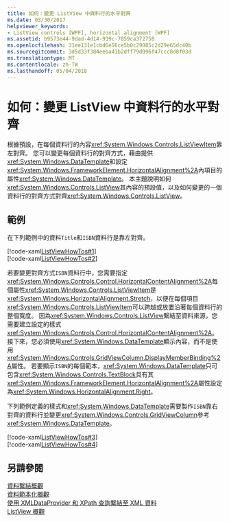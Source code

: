 ```yaml
---
title: 如何：變更 ListView 中資料行的水平對齊
ms.date: 03/30/2017
helpviewer_keywords:
- ListView controls [WPF], horizontal alignment [WPF]
ms.assetid: b9573e44-9dad-4d14-939c-7859ca372758
ms.openlocfilehash: 31ee131e1cbd6e56ce5b0c29085c2d29e65dc40b
ms.sourcegitcommit: 3d5d33f384eeba41b2dff79d096f47ccc8d8f03d
ms.translationtype: MT
ms.contentlocale: zh-TW
ms.lasthandoff: 05/04/2018
---
```

# <a name="how-to-change-the-horizontal-alignment-of-a-column-in-a-listview"></a>如何：變更 ListView 中資料行的水平對齊
根據預設，在每個資料行的內容<xref:System.Windows.Controls.ListViewItem>靠左對齊。 您可以變更每個資料行的對齊方式，藉由提供<xref:System.Windows.DataTemplate>和設定<xref:System.Windows.FrameworkElement.HorizontalAlignment%2A>內項目的屬性<xref:System.Windows.DataTemplate>。 本主題說明如何<xref:System.Windows.Controls.ListView>其內容的預設值，以及如何變更的一個資料行的對齊方式對齊<xref:System.Windows.Controls.ListView>。  
  
## <a name="example"></a>範例  
 在下列範例中的資料`Title`和`ISBN`資料行是靠左對齊。  
  
 [!code-xaml[ListViewHowTos#1](../../../../samples/snippets/csharp/VS_Snippets_Wpf/ListViewHowTos/CSharp/Window1.xaml#1)]  
[!code-xaml[ListViewHowTos#2](../../../../samples/snippets/csharp/VS_Snippets_Wpf/ListViewHowTos/CSharp/Window1.xaml#2)]  
  
 若要變更對齊方式`ISBN`資料行中，您需要指定<xref:System.Windows.Controls.Control.HorizontalContentAlignment%2A>每個屬性<xref:System.Windows.Controls.ListViewItem>是<xref:System.Windows.HorizontalAlignment.Stretch>，以便在每個項目<xref:System.Windows.Controls.ListViewItem>可以跨越或放置沿著每個資料行的整個寬度。 因為<xref:System.Windows.Controls.ListView>繫結至資料來源，您需要建立設定的樣式<xref:System.Windows.Controls.Control.HorizontalContentAlignment%2A>。 接下來，您必須使用<xref:System.Windows.DataTemplate>顯示內容，而不是使用<xref:System.Windows.Controls.GridViewColumn.DisplayMemberBinding%2A>屬性。 若要顯示`ISBN`的每個範本，<xref:System.Windows.DataTemplate>只可包含<xref:System.Windows.Controls.TextBlock>具有其<xref:System.Windows.FrameworkElement.HorizontalAlignment%2A>屬性設定為<xref:System.Windows.HorizontalAlignment.Right>。  
  
 下列範例定義的樣式和<xref:System.Windows.DataTemplate>需要製作`ISBN`靠右對齊的資料行並變更<xref:System.Windows.Controls.GridViewColumn>參考<xref:System.Windows.DataTemplate>。  
  
 [!code-xaml[ListViewHowTos#3](../../../../samples/snippets/csharp/VS_Snippets_Wpf/ListViewHowTos/CSharp/Window1.xaml#3)]  
[!code-xaml[ListViewHowTos#4](../../../../samples/snippets/csharp/VS_Snippets_Wpf/ListViewHowTos/CSharp/Window1.xaml#4)]  
  
## <a name="see-also"></a>另請參閱  
 [資料繫結概觀](../../../../docs/framework/wpf/data/data-binding-overview.md)  
 [資料範本化概觀](../../../../docs/framework/wpf/data/data-templating-overview.md)  
 [使用 XMLDataProvider 和 XPath 查詢繫結至 XML 資料](../../../../docs/framework/wpf/data/how-to-bind-to-xml-data-using-an-xmldataprovider-and-xpath-queries.md)  
 [ListView 概觀](../../../../docs/framework/wpf/controls/listview-overview.md)
